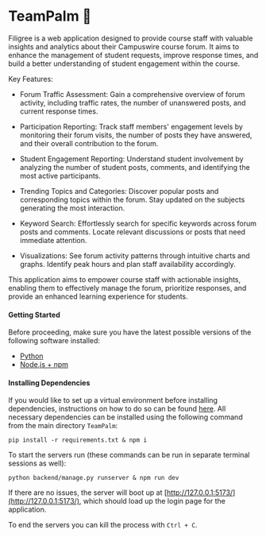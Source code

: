 # TeamPalm 🌴

Filigree is a web application designed to provide course staff with valuable insights and analytics about their Campuswire course forum. It aims to enhance the management of student requests, improve response times, and build a better understanding of student engagement within the course.

Key Features:

- Forum Traffic Assessment: Gain a comprehensive overview of forum activity, including traffic rates, the number of unanswered posts, and current response times.

- Participation Reporting: Track staff members' engagement levels by monitoring their forum visits, the number of posts they have answered, and their overall contribution to the forum.

- Student Engagement Reporting: Understand student involvement by analyzing the number of student posts, comments, and identifying the most active participants.

- Trending Topics and Categories: Discover popular posts and corresponding topics within the forum. Stay updated on the subjects generating the most interaction.

- Keyword Search: Effortlessly search for specific keywords across forum posts and comments. Locate relevant discussions or posts that need immediate attention.

- Visualizations: See forum activity patterns through intuitive charts and graphs. Identify peak hours and plan staff availability accordingly.

This application aims to empower course staff with actionable insights, enabling them to effectively manage the forum, prioritize responses, and provide an enhanced learning experience for students.

#### Getting Started
Before proceeding, make sure you have the latest possible versions of the following software installed:

- [Python](https://www.python.org/downloads/)
- [Node.js + npm](https://docs.npmjs.com/downloading-and-installing-node-js-and-npm)

#### Installing Dependencies
If you would like to set up a virtual environment before installing dependencies, instructions on how to do so can be found [here](https://docs.python.org/3/library/venv.html). All necessary dependencies can be installed using the following command from the main directory `TeamPalm`:
```
pip install -r requirements.txt & npm i
```

To start the servers run (these commands can be run in separate terminal sessions as well):
```
python backend/manage.py runserver & npm run dev
```

If there are no issues, the server will boot up at [http://127.0.0.1:5173/](http://127.0.0.1:5173/), which should load up the login page for the application.

To end the servers you can kill the process with `Ctrl + C`.
